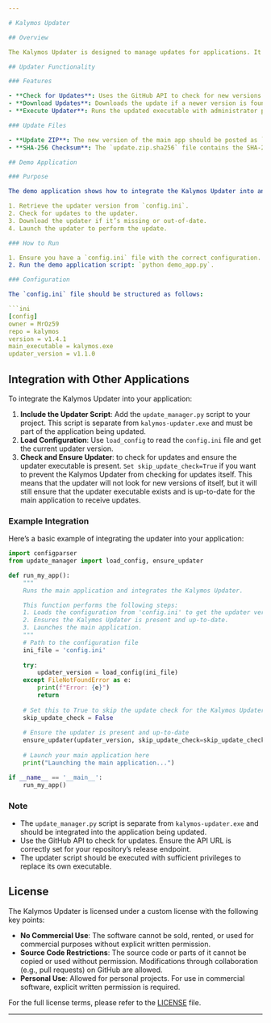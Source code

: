 ```yaml
---

# Kalymos Updater

## Overview

The Kalymos Updater is designed to manage updates for applications. It handles checking for new versions, downloading updates, and applying them. This repository includes the updater script and a demo application to illustrate how to integrate the updater into other projects.

## Updater Functionality

### Features

- **Check for Updates**: Uses the GitHub API to check for new versions of the updater and the main app.
- **Download Updates**: Downloads the update if a newer version is found.
- **Execute Updater**: Runs the updated executable with administrator privileges.

### Update Files

- **Update ZIP**: The new version of the main app should be posted as `update.zip`.
- **SHA-256 Checksum**: The `update.zip.sha256` file contains the SHA-256 hash of the `update.zip` to verify its integrity.

## Demo Application

### Purpose

The demo application shows how to integrate the Kalymos Updater into another project. It demonstrates how to:

1. Retrieve the updater version from `config.ini`.
2. Check for updates to the updater.
3. Download the updater if it’s missing or out-of-date.
4. Launch the updater to perform the update.

### How to Run

1. Ensure you have a `config.ini` file with the correct configuration.
2. Run the demo application script: `python demo_app.py`.

### Configuration

The `config.ini` file should be structured as follows:

```ini
[config]
owner = MrOz59
repo = kalymos
version = v1.4.1
main_executable = kalymos.exe
updater_version = v1.1.0
```

## Integration with Other Applications

To integrate the Kalymos Updater into your application:

1. **Include the Updater Script**: Add the `update_manager.py` script to your project. This script is separate from `kalymos-updater.exe` and must be part of the application being updated.
2. **Load Configuration**: Use `load_config` to read the `config.ini` file and get the current updater version.
3. **Check and Ensure Updater**: to check for updates and ensure the updater executable is present. `Set skip_update_check=True` if you want to prevent the Kalymos Updater from checking for updates itself. This means that the updater will not look for new versions of itself, but it will still ensure that the updater executable exists and is up-to-date for the main application to receive updates.

### Example Integration

Here’s a basic example of integrating the updater into your application:

```python
import configparser
from update_manager import load_config, ensure_updater

def run_my_app():
    """
    Runs the main application and integrates the Kalymos Updater.

    This function performs the following steps:
    1. Loads the configuration from 'config.ini' to get the updater version.
    2. Ensures the Kalymos Updater is present and up-to-date.
    3. Launches the main application.
    """
    # Path to the configuration file
    ini_file = 'config.ini'
    
    try:
        updater_version = load_config(ini_file)
    except FileNotFoundError as e:
        print(f"Error: {e}")
        return
    
    # Set this to True to skip the update check for the Kalymos Updater itself
    skip_update_check = False
    
    # Ensure the updater is present and up-to-date
    ensure_updater(updater_version, skip_update_check=skip_update_check)
    
    # Launch your main application here
    print("Launching the main application...")

if __name__ == '__main__':
    run_my_app()

```

### Note

- The `update_manager.py` script is separate from `kalymos-updater.exe` and should be integrated into the application being updated.
- Use the GitHub API to check for updates. Ensure the API URL is correctly set for your repository’s release endpoint.
- The updater script should be executed with sufficient privileges to replace its own executable.

## License

The Kalymos Updater is licensed under a custom license with the following key points:

- **No Commercial Use**: The software cannot be sold, rented, or used for commercial purposes without explicit written permission.
- **Source Code Restrictions**: The source code or parts of it cannot be copied or used without permission. Modifications through collaboration (e.g., pull requests) on GitHub are allowed.
- **Personal Use**: Allowed for personal projects. For use in commercial software, explicit written permission is required.

For the full license terms, please refer to the [LICENSE](LICENSE) file.

---
```


